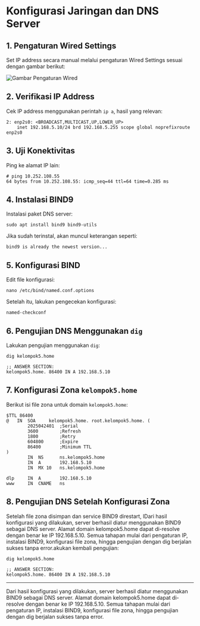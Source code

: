 # Konfigurasi Jaringan dan DNS Server

## 1. Pengaturan Wired Settings
Set IP address secara manual melalui pengaturan Wired Settings sesuai dengan gambar berikut:

![Gambar Pengaturan Wired](img/wired-settings.png)

## 2. Verifikasi IP Address
Cek IP address menggunakan perintah `ip a`, hasil yang relevan:

```
2: enp2s0: <BROADCAST,MULTICAST,UP,LOWER_UP>
    inet 192.168.5.10/24 brd 192.168.5.255 scope global noprefixroute enp2s0
```

## 3. Uji Konektivitas
Ping ke alamat IP lain:

```
# ping 10.252.108.55
64 bytes from 10.252.108.55: icmp_seq=44 ttl=64 time=0.285 ms
```

## 4. Instalasi BIND9
Instalasi paket DNS server:

```
sudo apt install bind9 bind9-utils
```

Jika sudah terinstal, akan muncul keterangan seperti:
```
bind9 is already the newest version...
```

## 5. Konfigurasi BIND
Edit file konfigurasi:

```
nano /etc/bind/named.conf.options
```

Setelah itu, lakukan pengecekan konfigurasi:

```
named-checkconf
```

## 6. Pengujian DNS Menggunakan `dig`
Lakukan pengujian menggunakan `dig`:

```
dig kelompok5.home

;; ANSWER SECTION:
kelompok5.home. 86400 IN A 192.168.5.10
```

## 7. Konfigurasi Zona `kelompok5.home`
Berikut isi file zona untuk domain `kelompok5.home`:

```
$TTL 86400
@   IN  SOA     kelompok5.home. root.kelompok5.home. (
        2025042401  ;Serial
        3600        ;Refresh
        1800        ;Retry
        604800      ;Expire
        86400       ;Minimum TTL
)
        IN  NS      ns.kelompok5.home
        IN  A       192.168.5.10
        IN  MX 10   ns.kelompok5.home

dlp     IN  A       192.168.5.10
www     IN  CNAME   ns
```

## 8. Pengujian DNS Setelah Konfigurasi Zona
Setelah file zona disimpan dan service BIND9 direstart, lDari hasil konfigurasi yang dilakukan, server berhasil diatur menggunakan BIND9 sebagai DNS server. Alamat domain kelompok5.home dapat di-resolve dengan benar ke IP 192.168.5.10. Semua tahapan mulai dari pengaturan IP, instalasi BIND9, konfigurasi file zona, hingga pengujian dengan dig berjalan sukses tanpa error.akukan kembali pengujian:

```
dig kelompok5.home

;; ANSWER SECTION:
kelompok5.home. 86400 IN A 192.168.5.10
```

---

Dari hasil konfigurasi yang dilakukan, server berhasil diatur menggunakan BIND9 sebagai DNS server. Alamat domain kelompok5.home dapat di-resolve dengan benar ke IP 192.168.5.10. Semua tahapan mulai dari pengaturan IP, instalasi BIND9, konfigurasi file zona, hingga pengujian dengan dig berjalan sukses tanpa error.


